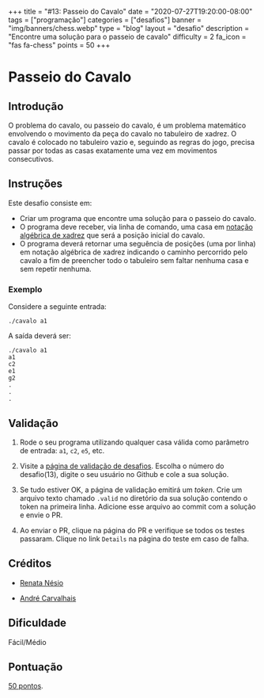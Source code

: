 +++
title = "#13: Passeio do Cavalo"
date = "2020-07-27T19:20:00-08:00"
tags = ["programação"]
categories = ["desafios"]
banner = "img/banners/chess.webp"
type = "blog"
layout = "desafio"
description = "Encontre uma solução para o passeio de cavalo"
difficulty = 2
fa_icon = "fas fa-chess"
points = 50 
+++

# Passeio do Cavalo

## Introdução

O problema do cavalo, ou passeio do cavalo, é um problema matemático envolvendo o movimento da peça do cavalo no tabuleiro de xadrez. O cavalo é colocado no tabuleiro vazio e, seguindo as regras do jogo, precisa passar por todas as casas exatamente uma vez em movimentos consecutivos.

## Instruções

Este desafio consiste em:

* Criar um programa que encontre uma solução para o passeio do cavalo.
* O programa deve receber, via linha de comando, uma casa em [notação algébrica de xadrez](https://pt.wikipedia.org/wiki/Nota%C3%A7%C3%A3o_alg%C3%A9brica_de_xadrez#Nota%C3%A7%C3%A3o_para_as_jogadas) que será a posição inicial do cavalo.
* O programa deverá retornar uma seguência de posições (uma por linha) em notação algébrica de xadrez indicando o caminho percorrido pelo cavalo a fim de preencher todo o tabuleiro sem faltar nenhuma casa e sem repetir nenhuma.

### Exemplo

Considere a seguinte entrada:

```
./cavalo a1
```

A saída deverá ser:

```
./cavalo a1
a1
c2
e1
g2
.
.
.
```

## Validação

1. Rode o seu programa utilizando qualquer casa válida como parâmetro de entrada: `a1`, `c2`, `e5`, etc.

2. Visite a [página de validação de desafios](https://osprogramadores.com/v). Escolha o número do desafio(13), digite o seu usuário no Github e cole a sua solução.

3. Se tudo estiver OK, a página de validação emitirá um _token_. Crie um arquivo texto chamado `.valid` no diretório da sua solução contendo o token na primeira linha. Adicione esse arquivo ao commit com a solução e envie o PR.

4. Ao enviar o PR, clique na página do PR e verifique se todos os testes passaram. Clique no link `Details` na página do teste em caso de falha.
 
## Créditos

* [Renata Nésio](https://github.com/renatanesio)

* [André Carvalhais](https://github.com/carvalhais)

## Dificuldade

Fácil/Médio

## Pontuação

[50 pontos](https://osprogramadores.com/scores).
